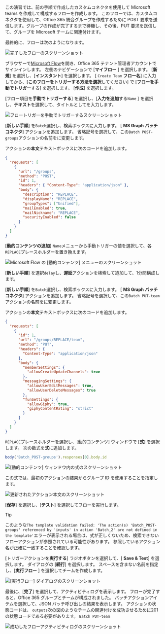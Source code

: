 <!-- markdownlint-disable MD002 MD041 -->

この演習では、前の手順で作成したカスタムコネクタを使用して Microsoft teams を作成して構成するフローを作成します。 このフローでは、カスタムコネクタを使用して、Office 365 統合グループを作成するために POST 要求を送信します。グループの作成が完了するまで待機し、その後、PUT 要求を送信して、グループを Microsoft チームに関連付けます。

最終的に、フローは次のようになります。

![完了したフローのスクリーンショット](./images/flow-team1.png)

ブラウザーで[Microsoft Flow](https://flow.microsoft.com)を開き、Office 365 テナント管理者アカウントでサインインします。 左側のナビゲーションで [**マイフロー** ] を選択します。 [**新規**] を選択し、[**インスタント**] を選択します。 [ `Create Team` **フロー名**] に入力してから、[**このフローをトリガーする方法を選択**してください] で [**フローを手動でトリガー**する] を選択します。 [**作成**] を選択します。

[フロー項目を**手動でトリガーする**] を選択し、[**入力を追加**する`Name` ] を選択し、**テキスト**を選択して、タイトルとしてを入力します。

![フロートリガーを手動でトリガーするスクリーンショット](./images/flow-team6.png)

[**新しい手順**] を`Batch`選択し、検索ボックスに入力します。 [ **MS Graph バッチコネクタ**] アクションを追加します。 省略記号を選択して、この`Batch POST-groups`アクションの名前をに変更します。

アクションの**本文**テキストボックスに次のコードを追加します。

```json
{
  "requests": [
    {
      "url": "/groups",
      "method": "POST",
      "id": 1,
      "headers": { "Content-Type": "application/json" },
      "body": {
        "description": "REPLACE",
        "displayName": "REPLACE",
        "groupTypes": ["Unified"],
        "mailEnabled": true,
        "mailNickname": "REPLACE",
        "securityEnabled": false
      }
    }
  ]
}
```

[**動的コンテンツの追加**] `Name`メニューから手動トリガーの値を選択して、各`REPLACE`プレースホルダーを置き換えます。

![Microsoft Flow の [動的コンテンツ] メニューのスクリーンショット](./images/flow-team2.png)

[**新しい手順**] を選択`delay`し、**遅延**アクションを検索して追加して、1分間構成します。

[**新しい手順**] を`Batch`選択し、検索ボックスに入力します。 [ **MS Graph バッチコネクタ**] アクションを追加します。 省略記号を選択して、この`Batch PUT-team`アクションの名前をに変更します。

アクションの**本文**テキストボックスに次のコードを追加します。

```json
{
  "requests": [
    {
      "id": 1,
      "url": "/groups/REPLACE/team",
      "method": "PUT",
      "headers": {
        "Content-Type": "application/json"
      },
      "body": {
        "memberSettings": {
          "allowCreateUpdateChannels": true
        },
        "messagingSettings": {
          "allowUserEditMessages": true,
          "allowUserDeleteMessages": true
        },
        "funSettings": {
          "allowGiphy": true,
          "giphyContentRating": "strict"
        }
      }
    }
  ]
}
```

`REPLACE`プレースホルダーを選択し、[動的コンテンツ] ウィンドウで [**式**] を選択します。 次の数式を**式**に追加します。

```js
body('Batch_POST-groups').responses[0].body.id
```

![[動的コンテンツ] ウィンドウ内の式のスクリーンショット](./images/flow-formula.png)

この式では、最初のアクションの結果からグループ ID を使用することを指定します。

![更新されたアクション本文のスクリーンショット](./images/flow-team3.png)

[**保存**] を選択し、[**テスト**] を選択してフローを実行します。

> [!TIP]
> このような`The template validation failed: 'The action(s) 'Batch_POST-groups' referenced by 'inputs' in action 'Batch_2' are not defined in the template'`エラーが表示される場合は、式が正しくないため、検索できないフローアクションが参照されている可能性があります。 参照しているアクション名が正確に一致することを確認します。

[トリガーアクションを**実行する**] ラジオボタンを選択して、[ **Save & Test**] を選択します。 ダイアログの [**続行**] を選択します。 スペースを含まない名前を指定し、[**実行フロー** ] を選択してチームを作成します。

![[実行フロー] ダイアログのスクリーンショット](./images/flow-team4.png)

最後に、[**完了**] を選択して、アクティビティログを表示します。 フローが完了すると、Office 365 グループとチームが構成されました。 バッチアクションアイテムを選択して、JSON バッチ呼び出しの結果を表示します。 アクションの状態コードは、 `outputs`次の図のようなチームの関連付けを成功させるために201の状態コードである必要があります。 `Batch PUT-team`

![成功したフローアクティビティログのスクリーンショット](./images/flow-team5.png)
